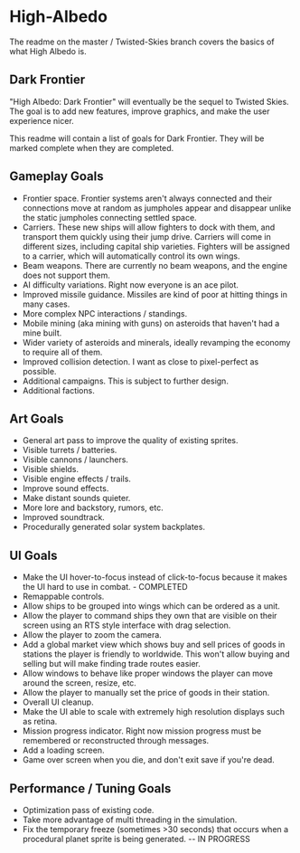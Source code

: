 # High-Albedo

The readme on the master / Twisted-Skies branch covers the basics of what High Albedo is.

Dark Frontier
-------------
"High Albedo: Dark Frontier" will eventually be the sequel to Twisted Skies. The goal is to add new features, improve graphics, and make the user experience nicer.

This readme will contain a list of goals for Dark Frontier. They will be marked complete when they are completed.

Gameplay Goals
---------------
* Frontier space. Frontier systems aren't always connected and their connections move at random as jumpholes appear and disappear unlike the static jumpholes connecting settled space.
* Carriers. These new ships will allow fighters to dock with them, and transport them quickly using their jump drive. Carriers will come in different sizes, including capital ship varieties. Fighters will be assigned to a carrier, which will automatically control its own wings.
* Beam weapons. There are currently no beam weapons, and the engine does not support them.
* AI difficulty variations. Right now everyone is an ace pilot.
* Improved missile guidance. Missiles are kind of poor at hitting things in many cases.
* More complex NPC interactions / standings.
* Mobile mining (aka mining with guns) on asteroids that haven't had a mine built.
* Wider variety of asteroids and minerals, ideally revamping the economy to require all of them.
* Improved collision detection. I want as close to pixel-perfect as possible.
* Additional campaigns. This is subject to further design.
* Additional factions.

Art Goals
---------
* General art pass to improve the quality of existing sprites.
* Visible turrets / batteries.
* Visible cannons / launchers.
* Visible shields.
* Visible engine effects / trails.
* Improve sound effects.
* Make distant sounds quieter.
* More lore and backstory, rumors, etc.
* Improved soundtrack.
* Procedurally generated solar system backplates.

UI Goals
--------
* Make the UI hover-to-focus instead of click-to-focus because it makes the UI hard to use in combat. - COMPLETED
* Remappable controls.
* Allow ships to be grouped into wings which can be ordered as a unit.
* Allow the player to command ships they own that are visible on their screen using an RTS style interface with drag selection.
* Allow the player to zoom the camera.
* Add a global market view which shows buy and sell prices of goods in stations the player is friendly to worldwide. This won't allow buying and selling but will make finding trade routes easier.
* Allow windows to behave like proper windows the player can move around the screen, resize, etc.
* Allow the player to manually set the price of goods in their station.
* Overall UI cleanup.
* Make the UI able to scale with extremely high resolution displays such as retina.
* Mission progress indicator. Right now mission progress must be remembered or reconstructed through messages.
* Add a loading screen.
* Game over screen when you die, and don't exit save if you're dead.

Performance / Tuning Goals
--------------------------
* Optimization pass of existing code.
* Take more advantage of multi threading in the simulation.
* Fix the temporary freeze (sometimes >30 seconds) that occurs when a procedural planet sprite is being generated. -- IN PROGRESS

